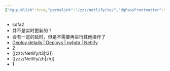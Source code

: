 ```yaml
---
{"dg-publish":true,"permalink":"/zzz/netlify/te/","dgPassFrontmatter":true,"noteIcon":""}
---
```


- sdfa2
- 并不是实时更新的？
- 会有一定的延时，但是不需要再进行其他操作了
- [Deploy details | Deploys | nyhdb | Netlify](https://app.netlify.com/sites/nyhdb/deploys/669e0d4b35d00802ab37e86c)
- 2
- [[zzz/Netlify/t3\|t3]]
- [[zzz/Netlify/zh\|zh]]
- 1